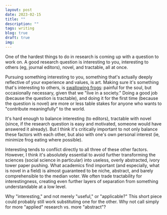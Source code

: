 ```yaml
---
layout: post
date: 2023-02-15
title: ""
description: ""
tags: writing
blog: true
draft: true
img:
---
```


One of the hardest things to do in research is coming up with a question to work on. A good research question is interesting to you, interesting to others (eg, journal editors), novel, and tractable, all at once.

Pursuing something interesting to you, something that's actually deeply reflective of your experience and values, is art. Making sure it's something that's interesting to others, is [swallowing frogs](https://experimentalhistory.substack.com/p/excuse-me-but-why-are-you-eating): painful for the soul, but occasionally necessary, given that we "live in a society." Doing a good job (because the question is tractable), and doing it for the first time (because the question is novel) are more or less table stakes for anyone who wants to "contribute meaningfully" to the world.

It's hard enough to balance interesting (to editors), tractable with novel (since, if the research question is easy and motivated, someone would have answered it already). But I think it's critically important to not only balance these factors with each other, but also with one's own personal interest (ie, minimize frog eating where possible).

Interesting tends to conflict directly to all three of these other factors. However, I think it's absolutely essential to avoid further transforming the sciences (social science in particular) into useless, overly abstracted, ivory tower paper pushing. What academics find important (and especially, what is novel in a field) is almost guaranteed to be niche, abstract, and barely comprehensible to the median voter. We often trade tractability for interestingness, creating even further layers of separation from something understandable at a low level.

Why "interesting," and not merely "useful," or "applicable?" This short piece could probably still work substituting one for the other. Why not call simply for more "applied" research vs. more "abstract"?
